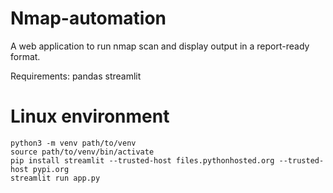 # Nmap-automation
A web application to run nmap scan and display output in a report-ready format.

Requirements:
pandas
streamlit

# Linux environment 
```
python3 -m venv path/to/venv 
source path/to/venv/bin/activate
pip install streamlit --trusted-host files.pythonhosted.org --trusted-host pypi.org
streamlit run app.py
```
